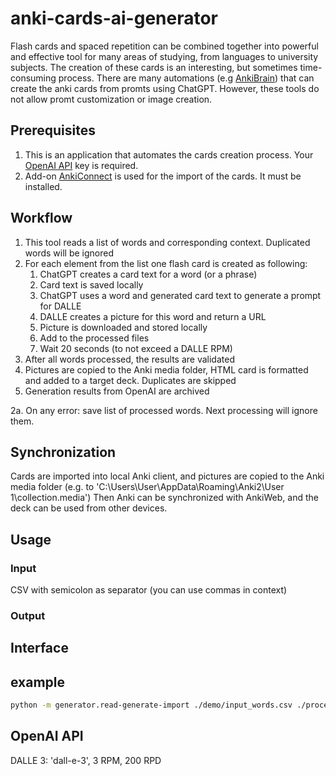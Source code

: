 # anki-cards-ai-generator
Flash cards and spaced repetition can be combined together into powerful and effective tool for many areas of studying, from languages to university subjects.
The creation of these cards is an interesting, but sometimes time-consuming process.
There are many automations (e.g [AnkiBrain](https://ankiweb.net/shared/info/1915225457)) that can create the anki cards from promts using ChatGPT.
However, these tools do not allow promt customization or image creation.

## Prerequisites
1. This is an application that automates the cards creation process. Your [OpenAI API](https://platform.openai.com/api-keys) key is required.
2. Add-on [AnkiConnect](https://ankiweb.net/shared/info/2055492159) is used for the import of the cards. It must be installed.

## Workflow
1. This tool reads a list of words and corresponding context. Duplicated words will be ignored
2. For each element from the list one flash card is created as following:
   1. ChatGPT creates a card text for a word (or a phrase)
   2. Card text is saved locally
   3. ChatGPT uses a word and generated card text to generate a prompt for DALLE 
   4. DALLE creates a picture for this word and return a URL 
   5. Picture is downloaded and stored locally 
   6. Add to the processed files
   7. Wait 20 seconds (to not exceed a DALLE RPM)
3. After all words processed, the results are validated
4. Pictures are copied to the Anki media folder, HTML card is formatted and added to a target deck. Duplicates are skipped
5. Generation results from OpenAI are archived

2a. On any error: save list of processed words. Next processing will ignore them.

## Synchronization
Cards are imported into local Anki client, and pictures are copied to the Anki media folder (e.g. to 'C:\\Users\\User\\AppData\\Roaming\\Anki2\\User 1\\collection.media')
Then Anki can be synchronized with AnkiWeb, and the deck can be used from other devices.

## Usage
### Input
CSV with semicolon as separator (you can use commas in context)
### Output

## Interface

## example
```bash
python -m generator.read-generate-import ./demo/input_words.csv ./processing
```

## OpenAI API
DALLE 3: 'dall-e-3', 3 RPM, 200 RPD
